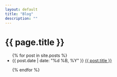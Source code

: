 ```yaml
---
layout: default
title: "Blog"
description: ""
---
```


# {{ page.title }}

<ul class="entries">
  {% for post in site.posts %}

  <li>
    <span class="post__time">{{ post.date | date: "%d %B, %Y" }}</span>
    <a href="{{ post.url }}">{{ post.title }}</a>
  </li>

  {% endfor %}
</ul>
